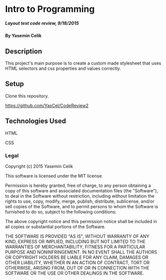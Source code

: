 # Intro to Programming

##### Layout test code review, 9/18/2015

#### By Yasemin Celik

## Description

This project's main purpose is to create a custom made stylesheet that uses HTML selectors and css properties and values correctly.


## Setup

Clone this repository.

https://github.com/YasCel/CodeReview2

## Technologies Used

HTML

CSS

### Legal

Copyright (c) 2015 Yasemin Celik

This software is licensed under the MIT license.

Permission is hereby granted, free of charge, to any person obtaining a copy
of this software and associated documentation files (the "Software"), to deal
in the Software without restriction, including without limitation the rights
to use, copy, modify, merge, publish, distribute, sublicense, and/or sell
copies of the Software, and to permit persons to whom the Software is
furnished to do so, subject to the following conditions:

The above copyright notice and this permission notice shall be included in
all copies or substantial portions of the Software.

THE SOFTWARE IS PROVIDED "AS IS", WITHOUT WARRANTY OF ANY KIND, EXPRESS OR
IMPLIED, INCLUDING BUT NOT LIMITED TO THE WARRANTIES OF MERCHANTABILITY,
FITNESS FOR A PARTICULAR PURPOSE AND NONINFRINGEMENT. IN NO EVENT SHALL THE
AUTHORS OR COPYRIGHT HOLDERS BE LIABLE FOR ANY CLAIM, DAMAGES OR OTHER
LIABILITY, WHETHER IN AN ACTION OF CONTRACT, TORT OR OTHERWISE, ARISING FROM,
OUT OF OR IN CONNECTION WITH THE SOFTWARE OR THE USE OR OTHER DEALINGS IN
THE SOFTWARE.
